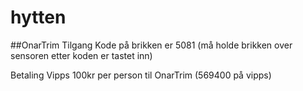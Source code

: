 # hytten

##OnarTrim
Tilgang
Kode på brikken er 5081 (må holde brikken over sensoren etter koden er tastet inn)

Betaling
Vipps 100kr per person til OnarTrim (569400 på vipps)
